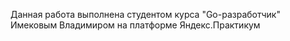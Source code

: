 Данная работа выполнена студентом курса "Go-разработчик" Имековым Владимиром на платформе Яндекс.Практикум
